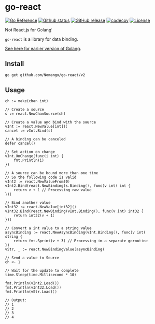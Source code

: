 # go-react

[![Go Reference](https://pkg.go.dev/badge/github.com/Nomango/go-react.svg)](https://pkg.go.dev/github.com/Nomango/go-react)
[![Github status](https://github.com/Nomango/go-react/actions/workflows/UnitTest.yml/badge.svg?branch=main)](https://github.com/Nomango/go-react/actions)
[![GitHub release](https://img.shields.io/github/release/nomango/go-react)](https://github.com/Nomango/go-react/releases/latest)
[![codecov](https://codecov.io/gh/Nomango/go-react/branch/main/graph/badge.svg?token=YEGAFMRM28)](https://codecov.io/gh/Nomango/go-react)
[![License](https://img.shields.io/github/license/nomango/go-react)](https://github.com/Nomango/go-react/blob/main/LICENSE)

Not React.js for Golang!

`go-react` is a library for data binding.

[See here for earlier version of Golang](https://github.com/Nomango/go-react/tree/v1).

## Install

```bash
go get github.com/Nomango/go-react/v2
```

## Usage

```golang
ch := make(chan int)

// Create a source
s := react.NewChanSource(ch)

// Create a value and bind with the source
vInt := react.NewValue[int]()
cancel := vInt.Bind(s)

// A binding can be canceled
defer cancel()

// Set action on change
vInt.OnChange(func(i int) {
    fmt.Println(i)
})

// A source can be bound more than one time
// So the following code is valid
vInt2 := react.NewValueFrom(0)
vInt2.Bind(react.NewBinding(s.Binding(), func(v int) int {
    return v + 1 // Processing raw value
}))

// Bind another value
vInt32 := react.NewValue[int32]()
vInt32.Bind(react.NewBinding(vInt.Binding(), func(v int) int32 {
    return int32(v + 1)
}))

// Convert a int value to a string value
asyncBinding := react.NewAsyncBinding(vInt.Binding(), func(v int) string {
    return fmt.Sprint(v + 3) // Processing in a separate goroutine
})
vStr, _ := react.NewBindingValue(asyncBinding)

// Send a value to Source
ch <- 1

// Wait for the update to complete
time.Sleep(time.Millisecond * 10)

fmt.Println(vInt2.Load())
fmt.Println(vInt32.Load())
fmt.Println(vStr.Load())

// Output:
// 1
// 2
// 3
// 4
```
